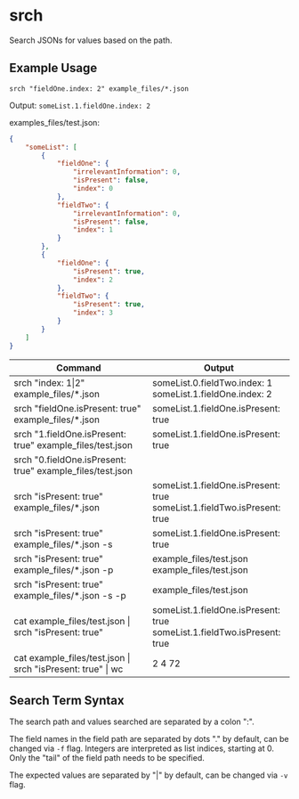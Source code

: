 # srch

Search JSONs for values based on the path.

## Example Usage

`srch "fieldOne.index: 2" example_files/*.json`

Output: `someList.1.fieldOne.index: 2`

examples_files/test.json:
```json
{
    "someList": [
        {
            "fieldOne": {
                "irrelevantInformation": 0,
                "isPresent": false,
                "index": 0
            },
            "fieldTwo": {
                "irrelevantInformation": 0,
                "isPresent": false,
                "index": 1
            }
        },
        {
            "fieldOne": {
                "isPresent": true,
                "index": 2
            },
            "fieldTwo": {
                "isPresent": true,
                "index": 3
            }
        }
    ]
}
```

| Command                                                     | Output                                                                     |
| ----------------------------------------------------------- | -------------------------------------------------------------------------- |
| srch "index: 1\|2" example_files/*.json                     | someList.0.fieldTwo.index: 1<br>someList.1.fieldOne.index: 2               |
| srch "fieldOne.isPresent: true" example_files/*.json        | someList.1.fieldOne.isPresent: true                                        |
| srch "1.fieldOne.isPresent: true" example_files/test.json   | someList.1.fieldOne.isPresent: true                                        |
| srch "0.fieldOne.isPresent: true" example_files/test.json   |                                                                            |
| srch "isPresent: true" example_files/*.json                 | someList.1.fieldOne.isPresent: true<br>someList.1.fieldTwo.isPresent: true |
| srch "isPresent: true" example_files/*.json -s              | someList.1.fieldOne.isPresent: true                                        |
| srch "isPresent: true" example_files/*.json -p              | example_files/test.json<br>example_files/test.json                         |
| srch "isPresent: true" example_files/*.json -s -p           | example_files/test.json                                                    |
| cat example_files/test.json \| srch "isPresent: true"       | someList.1.fieldOne.isPresent: true<br>someList.1.fieldTwo.isPresent: true |
| cat example_files/test.json \| srch "isPresent: true" \| wc | 2       4      72                                                          |

## Search Term Syntax

The search path and values searched are separated by a colon ":".

The field names in the field path are separated by dots "." by default, can be changed via `-f` flag. Integers are interpreted as list indices, starting at 0. Only the "tail" of the field path needs to be specified.

The expected values are separated by "|" by default, can be changed via `-v` flag.

